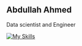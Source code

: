 ## Abdullah Ahmed

Data scientist and Engineer

[![My Skills](https://skillicons.dev/icons?i=aws,anaconda,androidstudio,apple,atom,azure,bash,blender,cs,cpp,cloudflare,css,discord,dart,docker,dotnet,eclipse,figma,flutter,github,gitlab,godot,html,java,js,linkedin,linux,lua,matlab,mongodb,netlify,nodejs,npm,opencv,pytorchsklearn,swift,tensorflow,ts,unity,vscode,vite&perline=4)](https://skillicons.dev)


